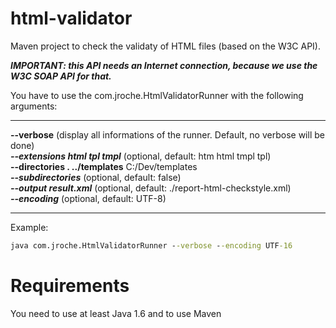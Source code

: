 html-validator
==============

Maven project to check the validaty of HTML files (based on the W3C API).

*__IMPORTANT: this API needs an Internet connection, because we use the W3C SOAP API for that.__*

You have to use the com.jroche.HtmlValidatorRunner with the following arguments:  

---

__--verbose__ (display all informations of the runner. Default, no verbose will be done)  
*__--extensions html tpl tmpl__* (optional, default: htm html tmpl tpl)  
__--directories . ../templates__ C:/Dev/templates  
*__--subdirectories__* (optional, default: false)  
*__--output result.xml__* (optional, default: ./report-html-checkstyle.xml)  
*__--encoding__* (optional, default: UTF-8)  

---
  
  
Example:  
```cmd
java com.jroche.HtmlValidatorRunner --verbose --encoding UTF-16  
```


Requirements
==============

You need to use at least Java 1.6 and to use Maven
